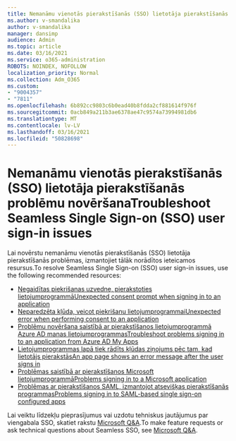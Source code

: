 ```yaml
---
title: Nemanāmu vienotās pierakstīšanās (SSO) lietotāja pierakstīšanās problēmu novēršana
ms.author: v-smandalika
author: v-smandalika
manager: dansimp
audience: Admin
ms.topic: article
ms.date: 03/16/2021
ms.service: o365-administration
ROBOTS: NOINDEX, NOFOLLOW
localization_priority: Normal
ms.collection: Adm_O365
ms.custom:
- "9004357"
- "7811"
ms.openlocfilehash: 6b892cc9803c6b0ead40b8fdda2cf881614f976f
ms.sourcegitcommit: 0acb849a211b3ae6378ae47c9574a73994981db6
ms.translationtype: MT
ms.contentlocale: lv-LV
ms.lasthandoff: 03/16/2021
ms.locfileid: "50828698"
---
```

# <a name="troubleshoot-seamless-single-sign-on-sso-user-sign-in-issues"></a><span data-ttu-id="174c0-102">Nemanāmu vienotās pierakstīšanās (SSO) lietotāja pierakstīšanās problēmu novēršana</span><span class="sxs-lookup"><span data-stu-id="174c0-102">Troubleshoot Seamless Single Sign-on (SSO) user sign-in issues</span></span>

<span data-ttu-id="174c0-103">Lai novērstu nemanāmu vienotās pierakstīšanās (SSO) lietotāja pierakstīšanās problēmas, izmantojiet tālāk norādītos ieteicamos resursus.</span><span class="sxs-lookup"><span data-stu-id="174c0-103">To resolve Seamless Single Sign-on (SSO) user sign-in issues, use the following recommended resources:</span></span>

- [<span data-ttu-id="174c0-104">Negaidītas piekrišanas uzvedne, pierakstoties lietojumprogrammā</span><span class="sxs-lookup"><span data-stu-id="174c0-104">Unexpected consent prompt when signing in to an application</span></span>](https://docs.microsoft.com/azure/active-directory/manage-apps/application-sign-in-unexpected-user-consent-prompt) 
- [<span data-ttu-id="174c0-105">Neparedzēta kļūda, veicot piekrišanu lietojumprogrammai</span><span class="sxs-lookup"><span data-stu-id="174c0-105">Unexpected error when performing consent to an application</span></span>](https://docs.microsoft.com/azure/active-directory/manage-apps/application-sign-in-unexpected-user-consent-error) 
- [<span data-ttu-id="174c0-106">Problēmu novēršana saistībā ar pierakstīšanos lietojumprogrammā Azure AD manas lietojumprogrammas</span><span class="sxs-lookup"><span data-stu-id="174c0-106">Troubleshoot problems signing in to an application from Azure AD My Apps</span></span>](https://docs.microsoft.com/azure/active-directory/manage-apps/application-sign-in-other-problem-access-panel) 
- [<span data-ttu-id="174c0-107">Lietojumprogrammas lapā tiek rādīts kļūdas ziņojums pēc tam, kad lietotājs pierakstās</span><span class="sxs-lookup"><span data-stu-id="174c0-107">An app page shows an error message after the user signs in</span></span>](https://docs.microsoft.com/azure/active-directory/manage-apps/application-sign-in-problem-application-error)
- [<span data-ttu-id="174c0-108">Problēmas saistībā ar pierakstīšanos Microsoft lietojumprogrammā</span><span class="sxs-lookup"><span data-stu-id="174c0-108">Problems signing in to a Microsoft application</span></span>](https://docs.microsoft.com/azure/active-directory/manage-apps/application-sign-in-problem-first-party-microsoft) 
- [<span data-ttu-id="174c0-109">Problēmas ar pierakstīšanos SAML, izmantojot atsevišķas pierakstīšanās programmas</span><span class="sxs-lookup"><span data-stu-id="174c0-109">Problems signing in to SAML-based single sign-on configured apps</span></span>](https://docs.microsoft.com/azure/active-directory/manage-apps/application-sign-in-problem-federated-sso-gallery)

<span data-ttu-id="174c0-110">Lai veiktu līdzekļu pieprasījumus vai uzdotu tehniskus jautājumus par viengabala SSO, skatiet rakstu [Microsoft Q&A](https://docs.microsoft.com/answers/topics/azure-ad-single-sign-on.html).</span><span class="sxs-lookup"><span data-stu-id="174c0-110">To make feature requests or ask technical questions about Seamless SSO, see [Microsoft Q&A](https://docs.microsoft.com/answers/topics/azure-ad-single-sign-on.html).</span></span>

